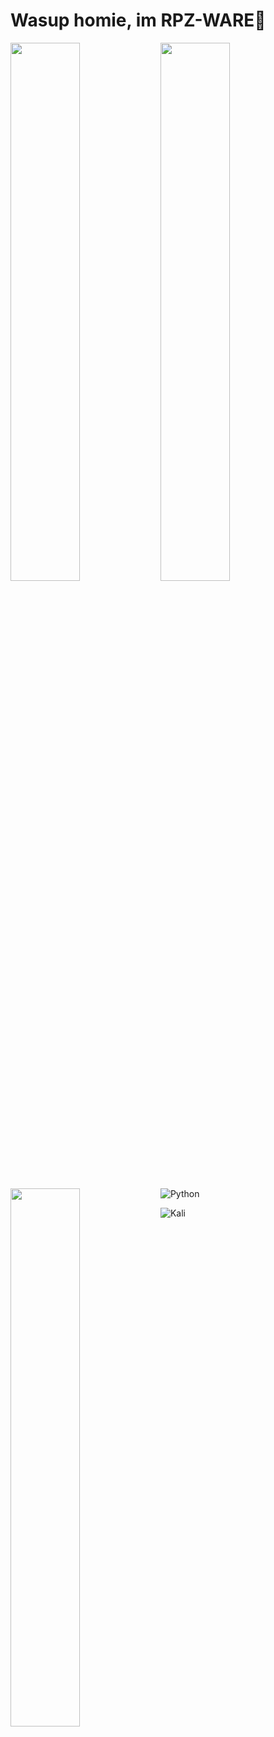 # Wasup homie, im RPZ-WARE👋

<img align="left" width="47%" src="https://github-readme-stats.vercel.app/api?username=Rapunzel-ware&show_icons=true&theme=radical" />

<img align="left" width="47%" src="https://github-readme-stats.vercel.app/api/top-langs/?username=Rapunzel-ware&layout=compact" />

<img align="left" width="47%" src="https://img.shields.io/badge/python-3670A0?style=for-the-badge&logo=python&logoColor=ffdd54" />


![Python](https://img.shields.io/badge/python-3670A0?style=for-the-badge&logo=python&logoColor=ffdd54)

![Kali](https://img.shields.io/badge/Kali-268BEE?style=for-the-badge&logo=kalilinux&logoColor=white)
